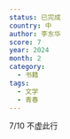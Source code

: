 ```yaml
---
status: 已完成
country: 中
author: 李东华
score: 7
year: 2024
month: 2
category:
  - 书籍
tags:
  - 文学
  - 青春
---
```

7/10 不虚此行
